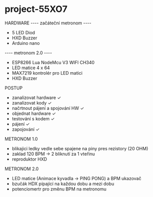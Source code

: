 # project-55XO7

HARDWARE 
---- začáteční metronom ----

 - 5 LED Diod 
 - HXD Buzzer
 - Arduino nano

---- metronom 2.0 ----

 - ESP8266 Lua NodeMcu V3 WIFI CH340
 - LED matice 4 x 64
 - MAX7219 kontrolér pro LED matici
 - HXD Buzzer


POSTUP
 - zanalizovat hardware                  ✓
 - zanalizovat kody                      ✓
 - načrtnout pájení a spojování HW       ✓
 - objednat hardware                     ✓
 - testování s kodem                     ✓
 - pájení                                ✓
 - zapojování                            ✓

METRONOM 1.0
 - blikajici ledky vedle sebe spajene na piny pres rezistory (20 OHM)
 - zaklad 120 BPM -> 2 bliknutí za 1 vteřinu
 - reproduktor HXD

METRONOM 2.0
 - LED matice (Animace kyvadla -> PING PONG) a BPM ukazovač
 - bzučák HDX pípající na každou dobu a mezi dobu
 - potenciomertr pro změnu BPM na metronomu



   
   
